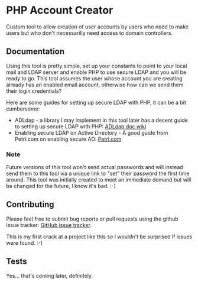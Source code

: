 # PHP Account Creator
Custom tool to allow creation of user accounts by users who need to make users but who don't necessarilly need access to domain controllers. 

## Documentation
Using this tool is pretty simple, set up your constants to point to your local mail and LDAP server and enable PHP to use secure LDAP and you will be ready to go.
This tool assumes the user whose account you are creating already has an enabled email account, otherwise how can we send them their login credentials?


Here are some guides for setting up secure LDAP with PHP, it can be a bit cumbersome:
- ADLdap - a library I may implement in this tool later has a decent guide to setting up secure LDAP with PHP: [ADLdap doc wiki](http://adldap.sourceforge.net/wiki/doku.php?id=ldap_over_ssl)
- Enabling secure LDAP on Active Directory - A good guide from Petri.com on enabling secure AD: [Petri.com](https://www.petri.com/enable-secure-ldap-windows-server-2008-2012-dc)

### Note
Future versions of this tool won't send actual passwords and will instead send them to this tool via a unique link to "set" their password the first time around. 
This tool was initially created to meet an immediate demand but will be changed for the future, I know it's bad.  :-)


## Contributing

Please feel free to submit bug reports or pull requests using the github issue tracker: [GitHub issue tracker](https://github.com/srrobinson/pac/issues).

This is my first crack at a project like this so I wouldn't be surprised if issues were found. :-)

## Tests
Yes... that's coming later, definitely.


